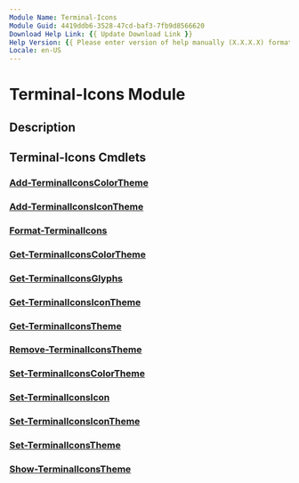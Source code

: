 ```yaml
---
Module Name: Terminal-Icons
Module Guid: 4419ddb6-3528-47cd-baf3-7fb9d8566620
Download Help Link: {{ Update Download Link }}
Help Version: {{ Please enter version of help manually (X.X.X.X) format }}
Locale: en-US
---
```


# Terminal-Icons Module
## Description


## Terminal-Icons Cmdlets
### [Add-TerminalIconsColorTheme](Add-TerminalIconsColorTheme.md)


### [Add-TerminalIconsIconTheme](Add-TerminalIconsIconTheme.md)


### [Format-TerminalIcons](Format-TerminalIcons.md)


### [Get-TerminalIconsColorTheme](Get-TerminalIconsColorTheme.md)


### [Get-TerminalIconsGlyphs](Get-TerminalIconsGlyphs.md)


### [Get-TerminalIconsIconTheme](Get-TerminalIconsIconTheme.md)


### [Get-TerminalIconsTheme](Get-TerminalIconsTheme.md)


### [Remove-TerminalIconsTheme](Remove-TerminalIconsTheme.md)


### [Set-TerminalIconsColorTheme](Set-TerminalIconsColorTheme.md)


### [Set-TerminalIconsIcon](Set-TerminalIconsIcon.md)


### [Set-TerminalIconsIconTheme](Set-TerminalIconsIconTheme.md)


### [Set-TerminalIconsTheme](Set-TerminalIconsTheme.md)


### [Show-TerminalIconsTheme](Show-TerminalIconsTheme.md)


